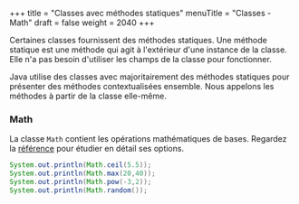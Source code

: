 +++
title = "Classes avec méthodes statiques"
menuTitle = "Classes - Math"
draft = false
weight = 2040
+++

Certaines classes fournissent des méthodes statiques. Une méthode statique est une méthode qui agit à l'extérieur d'une instance de la classe. Elle n'a pas besoin d'utiliser les champs de la classe pour fonctionner.

Java utilise des classes avec majoritairement des méthodes statiques pour présenter des méthodes contextualisées ensemble. Nous appelons les méthodes à partir de la classe elle-même.

### Math
La classe `Math` contient les opérations mathématiques de bases. Regardez la [référence](https://docs.oracle.com/en/java/javase/12/docs/api/java.base/java/lang/Math.html) pour étudier en détail ses options.

```java
System.out.println(Math.ceil(5.5));
System.out.println(Math.max(20,40));
System.out.println(Math.pow(-3,2));
System.out.println(Math.random());
```
